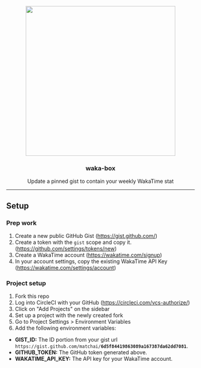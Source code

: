 <p align="center">
  <img width="400" src="https://user-images.githubusercontent.com/4658208/54497463-4be25680-48d1-11e9-9f84-1ca605ae100f.png">
  <h3 align="center">waka-box</h3>
  <p align="center">Update a pinned gist to contain your weekly WakaTime stat</p>
</p>

---

## Setup

### Prep work

1. Create a new public GitHub Gist (https://gist.github.com/)
1. Create a token with the `gist` scope and copy it. (https://github.com/settings/tokens/new)
1. Create a WakaTime account (https://wakatime.com/signup)
1. In your account settings, copy the existing WakaTime API Key (https://wakatime.com/settings/account)

### Project setup

1. Fork this repo
1. Log into CircleCI with your GitHub (https://circleci.com/vcs-authorize/)
1. Click on "Add Projects" on the sidebar
1. Set up a project with the newly created fork
1. Go to Project Settings > Environment Variables
1. Add the following environment variables:

- **GIST_ID:** The ID portion from your gist url `https://gist.github.com/matchai/`**`6d5f84419863089a167387da62dd7081`**.
- **GITHUB_TOKEN:** The GitHub token generated above.
- **WAKATIME_API_KEY:** The API key for your WakaTime account.
